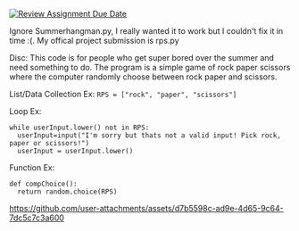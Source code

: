 [![Review Assignment Due Date](https://classroom.github.com/assets/deadline-readme-button-22041afd0340ce965d47ae6ef1cefeee28c7c493a6346c4f15d667ab976d596c.svg)](https://classroom.github.com/a/DpCY8B3G)

Ignore Summerhangman.py, I really wanted it to work but I couldn't fix it in time :(. My offical project submission is rps.py


Disc: This code is for people who get super bored over the summer and need something to do. The program is a simple game of rock paper scissors where the computer randomly choose between rock paper and scissors.


List/Data Collection Ex:
```RPS = ["rock", "paper", "scissors"]```

Loop Ex:
```
while userInput.lower() not in RPS:
  userInput=input("I'm sorry but thats not a valid input! Pick rock, paper or scissors!")
  userInput = userInput.lower()
```

Function Ex:

```
def compChoice():
  return random.choice(RPS)
```


https://github.com/user-attachments/assets/d7b5598c-ad9e-4d65-9c64-7dc5c7c3a600



